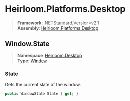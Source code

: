 # Heirloom.Platforms.Desktop

> **Framework**: .NETStandard,Version=v2.1  
> **Assembly**: [Heirloom.Platforms.Desktop][0]  

## Window.State

> **Namespace**: [Heirloom.Desktop][0]  
> **Type**: [Window][1]  

### State

Gets the current state of the window.

```cs
public WindowState State { get; }
```

[0]: ../../../Heirloom.Platforms.Desktop.md
[1]: ../Window.md
